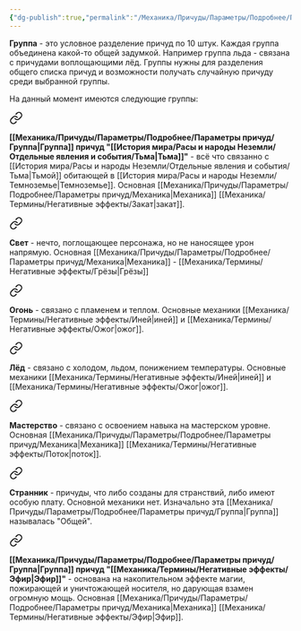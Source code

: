```yaml
---
{"dg-publish":true,"permalink":"/Механика/Причуды/Параметры/Подробнее/Параметры причуд/Группа/","noteIcon":"","created":"2025-08-21T13:47:54.336+03:00","updated":"2025-09-04T08:00:56.333+03:00"}
---
```




**Группа** - это условное разделение причуд по 10 штук. Каждая группа объединена какой-то общей задумкой. Например группа льда - связана с причудами воплощающими лёд. Группы нужны для разделения общего списка причуд и возможности получать случайную причуду среди выбранной группы.

На данный момент имеются следующие группы:

<div class="transclusion internal-embed is-loaded"><a class="markdown-embed-link" href="/Механика/Причуды/Параметры/Подробнее/Группы причуд/Группа - Тьма/" aria-label="Open link"><svg xmlns="http://www.w3.org/2000/svg" width="24" height="24" viewBox="0 0 24 24" fill="none" stroke="currentColor" stroke-width="2" stroke-linecap="round" stroke-linejoin="round" class="svg-icon lucide-link"><path d="M10 13a5 5 0 0 0 7.54.54l3-3a5 5 0 0 0-7.07-7.07l-1.72 1.71"></path><path d="M14 11a5 5 0 0 0-7.54-.54l-3 3a5 5 0 0 0 7.07 7.07l1.71-1.71"></path></svg></a><div class="markdown-embed">




**[[Механика/Причуды/Параметры/Подробнее/Параметры причуд/Группа\|Группа]] причуд "[[История мира/Расы и народы Неземли/Отдельные явления и события/Тьма\|Тьма]]"** - всё что связанно с [[История мира/Расы и народы Неземли/Отдельные явления и события/Тьма\|Тьмой]] обитающей в [[История мира/Расы и народы Неземли/Темноземье\|Темноземье]]. Основная [[Механика/Причуды/Параметры/Подробнее/Параметры причуд/Механика\|Механика]] [[Механика/Термины/Негативные эффекты/Закат\|закат]]. 

</div></div>


<div class="transclusion internal-embed is-loaded"><a class="markdown-embed-link" href="/Механика/Причуды/Параметры/Подробнее/Группы причуд/Группа - Свет/" aria-label="Open link"><svg xmlns="http://www.w3.org/2000/svg" width="24" height="24" viewBox="0 0 24 24" fill="none" stroke="currentColor" stroke-width="2" stroke-linecap="round" stroke-linejoin="round" class="svg-icon lucide-link"><path d="M10 13a5 5 0 0 0 7.54.54l3-3a5 5 0 0 0-7.07-7.07l-1.72 1.71"></path><path d="M14 11a5 5 0 0 0-7.54-.54l-3 3a5 5 0 0 0 7.07 7.07l1.71-1.71"></path></svg></a><div class="markdown-embed">






**Свет** - нечто, поглощающее персонажа, но не наносящее урон напрямую. Основная [[Механика/Причуды/Параметры/Подробнее/Параметры причуд/Механика\|Механика]] - [[Механика/Термины/Негативные эффекты/Грёзы\|Грёзы]]


</div></div>


<div class="transclusion internal-embed is-loaded"><a class="markdown-embed-link" href="/Механика/Причуды/Параметры/Подробнее/Группы причуд/Группа - Огонь/" aria-label="Open link"><svg xmlns="http://www.w3.org/2000/svg" width="24" height="24" viewBox="0 0 24 24" fill="none" stroke="currentColor" stroke-width="2" stroke-linecap="round" stroke-linejoin="round" class="svg-icon lucide-link"><path d="M10 13a5 5 0 0 0 7.54.54l3-3a5 5 0 0 0-7.07-7.07l-1.72 1.71"></path><path d="M14 11a5 5 0 0 0-7.54-.54l-3 3a5 5 0 0 0 7.07 7.07l1.71-1.71"></path></svg></a><div class="markdown-embed">






**Огонь** - связано с пламенем и теплом. Основные механики [[Механика/Термины/Негативные эффекты/Иней\|иней]] и [[Механика/Термины/Негативные эффекты/Ожог\|ожог]]. 


</div></div>


<div class="transclusion internal-embed is-loaded"><a class="markdown-embed-link" href="/Механика/Причуды/Параметры/Подробнее/Группы причуд/Группа - Лёд/" aria-label="Open link"><svg xmlns="http://www.w3.org/2000/svg" width="24" height="24" viewBox="0 0 24 24" fill="none" stroke="currentColor" stroke-width="2" stroke-linecap="round" stroke-linejoin="round" class="svg-icon lucide-link"><path d="M10 13a5 5 0 0 0 7.54.54l3-3a5 5 0 0 0-7.07-7.07l-1.72 1.71"></path><path d="M14 11a5 5 0 0 0-7.54-.54l-3 3a5 5 0 0 0 7.07 7.07l1.71-1.71"></path></svg></a><div class="markdown-embed">






**Лёд** - связано с холодом, льдом, понижением температуры. Основные механики [[Механика/Термины/Негативные эффекты/Иней\|иней]] и [[Механика/Термины/Негативные эффекты/Ожог\|ожог]].

</div></div>


<div class="transclusion internal-embed is-loaded"><a class="markdown-embed-link" href="/Механика/Причуды/Параметры/Подробнее/Группы причуд/Группа - Мастерство/" aria-label="Open link"><svg xmlns="http://www.w3.org/2000/svg" width="24" height="24" viewBox="0 0 24 24" fill="none" stroke="currentColor" stroke-width="2" stroke-linecap="round" stroke-linejoin="round" class="svg-icon lucide-link"><path d="M10 13a5 5 0 0 0 7.54.54l3-3a5 5 0 0 0-7.07-7.07l-1.72 1.71"></path><path d="M14 11a5 5 0 0 0-7.54-.54l-3 3a5 5 0 0 0 7.07 7.07l1.71-1.71"></path></svg></a><div class="markdown-embed">






**Мастерство** - связано с освоением навыка на мастерском уровне. Основная [[Механика/Причуды/Параметры/Подробнее/Параметры причуд/Механика\|Механика]] [[Механика/Термины/Негативные эффекты/Поток\|поток]].

</div></div>


<div class="transclusion internal-embed is-loaded"><a class="markdown-embed-link" href="/Механика/Причуды/Параметры/Подробнее/Группы причуд/Группа - Странник/" aria-label="Open link"><svg xmlns="http://www.w3.org/2000/svg" width="24" height="24" viewBox="0 0 24 24" fill="none" stroke="currentColor" stroke-width="2" stroke-linecap="round" stroke-linejoin="round" class="svg-icon lucide-link"><path d="M10 13a5 5 0 0 0 7.54.54l3-3a5 5 0 0 0-7.07-7.07l-1.72 1.71"></path><path d="M14 11a5 5 0 0 0-7.54-.54l-3 3a5 5 0 0 0 7.07 7.07l1.71-1.71"></path></svg></a><div class="markdown-embed">




**Странник** - причуды, что либо созданы для странствий, либо имеют особую плату. Основной механики нет. Изначально эта [[Механика/Причуды/Параметры/Подробнее/Параметры причуд/Группа\|Группа]] называлась "Общей".

</div></div>


<div class="transclusion internal-embed is-loaded"><a class="markdown-embed-link" href="/Механика/Причуды/Параметры/Подробнее/Группы причуд/Группа - Эфир/" aria-label="Open link"><svg xmlns="http://www.w3.org/2000/svg" width="24" height="24" viewBox="0 0 24 24" fill="none" stroke="currentColor" stroke-width="2" stroke-linecap="round" stroke-linejoin="round" class="svg-icon lucide-link"><path d="M10 13a5 5 0 0 0 7.54.54l3-3a5 5 0 0 0-7.07-7.07l-1.72 1.71"></path><path d="M14 11a5 5 0 0 0-7.54-.54l-3 3a5 5 0 0 0 7.07 7.07l1.71-1.71"></path></svg></a><div class="markdown-embed">




**[[Механика/Причуды/Параметры/Подробнее/Параметры причуд/Группа\|Группа]] причуд "[[Механика/Термины/Негативные эффекты/Эфир\|Эфир]]"** - основана на накопительном эффекте магии, пожирающей и уничтожающей носителя, но дарующая взамен огромную мощь. Основная [[Механика/Причуды/Параметры/Подробнее/Параметры причуд/Механика\|Механика]] [[Механика/Термины/Негативные эффекты/Эфир\|Эфир]]. 

</div></div>
